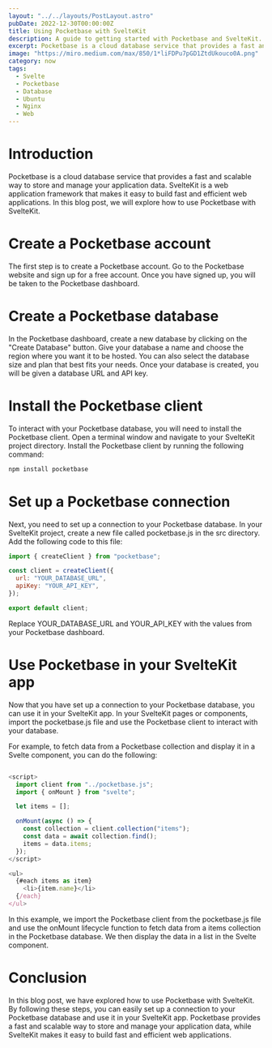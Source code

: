 ```yaml
---
layout: "../../layouts/PostLayout.astro"
pubDate: 2022-12-30T00:00:00Z
title: Using Pocketbase with SvelteKit
description: A guide to getting started with Pocketbase and SvelteKit.
excerpt: Pocketbase is a cloud database service that provides a fast and scalable way to store and manage your application data. SvelteKit is a web application framework that makes it easy to build fast and efficient web applications.
image: "https://miro.medium.com/max/850/1*liFDPu7pGD1ZtdUkouco0A.png"
category: now
tags:
  - Svelte
  - Pocketbase
  - Database
  - Ubuntu
  - Nginx
  - Web
---
```


# Introduction

Pocketbase is a cloud database service that provides a fast and scalable way to store and manage your application data. SvelteKit is a web application framework that makes it easy to build fast and efficient web applications. In this blog post, we will explore how to use Pocketbase with SvelteKit.

# Create a Pocketbase account

The first step is to create a Pocketbase account. Go to the Pocketbase website and sign up for a free account. Once you have signed up, you will be taken to the Pocketbase dashboard.

# Create a Pocketbase database

In the Pocketbase dashboard, create a new database by clicking on the "Create Database" button. Give your database a name and choose the region where you want it to be hosted. You can also select the database size and plan that best fits your needs. Once your database is created, you will be given a database URL and API key.

# Install the Pocketbase client

To interact with your Pocketbase database, you will need to install the Pocketbase client. Open a terminal window and navigate to your SvelteKit project directory. Install the Pocketbase client by running the following command:

```bash
npm install pocketbase
```

# Set up a Pocketbase connection

Next, you need to set up a connection to your Pocketbase database. In your SvelteKit project, create a new file called pocketbase.js in the src directory. Add the following code to this file:

```javascript
import { createClient } from "pocketbase";

const client = createClient({
  url: "YOUR_DATABASE_URL",
  apiKey: "YOUR_API_KEY",
});

export default client;
```

Replace YOUR_DATABASE_URL and YOUR_API_KEY with the values from your Pocketbase dashboard.

# Use Pocketbase in your SvelteKit app

Now that you have set up a connection to your Pocketbase database, you can use it in your SvelteKit app. In your SvelteKit pages or components, import the pocketbase.js file and use the Pocketbase client to interact with your database.

For example, to fetch data from a Pocketbase collection and display it in a Svelte component, you can do the following:

```javascript

<script>
  import client from "../pocketbase.js";
  import { onMount } from "svelte";

  let items = [];

  onMount(async () => {
    const collection = client.collection("items");
    const data = await collection.find();
    items = data.items;
  });
</script>

<ul>
  {#each items as item}
    <li>{item.name}</li>
  {/each}
</ul>
```

In this example, we import the Pocketbase client from the pocketbase.js file and use the onMount lifecycle function to fetch data from a items collection in the Pocketbase database. We then display the data in a list in the Svelte component.

# Conclusion

In this blog post, we have explored how to use Pocketbase with SvelteKit. By following these steps, you can easily set up a connection to your Pocketbase database and use it in your SvelteKit app. Pocketbase provides a fast and scalable way to store and manage your application data, while SvelteKit makes it easy to build fast and efficient web applications.
